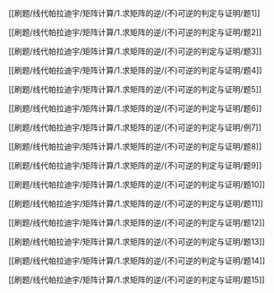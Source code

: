 
[[刷题/线代帕拉迪宇/矩阵计算/1.求矩阵的逆/(不)可逆的判定与证明/题1]]


[[刷题/线代帕拉迪宇/矩阵计算/1.求矩阵的逆/(不)可逆的判定与证明/题2]]


[[刷题/线代帕拉迪宇/矩阵计算/1.求矩阵的逆/(不)可逆的判定与证明/题3]]


[[刷题/线代帕拉迪宇/矩阵计算/1.求矩阵的逆/(不)可逆的判定与证明/题4]]


[[刷题/线代帕拉迪宇/矩阵计算/1.求矩阵的逆/(不)可逆的判定与证明/题5]]


[[刷题/线代帕拉迪宇/矩阵计算/1.求矩阵的逆/(不)可逆的判定与证明/题6]]


[[刷题/线代帕拉迪宇/矩阵计算/1.求矩阵的逆/(不)可逆的判定与证明/例7]]


[[刷题/线代帕拉迪宇/矩阵计算/1.求矩阵的逆/(不)可逆的判定与证明/题8]]


[[刷题/线代帕拉迪宇/矩阵计算/1.求矩阵的逆/(不)可逆的判定与证明/题9]]


[[刷题/线代帕拉迪宇/矩阵计算/1.求矩阵的逆/(不)可逆的判定与证明/题10]]


[[刷题/线代帕拉迪宇/矩阵计算/1.求矩阵的逆/(不)可逆的判定与证明/题11]]


[[刷题/线代帕拉迪宇/矩阵计算/1.求矩阵的逆/(不)可逆的判定与证明/题12]]


[[刷题/线代帕拉迪宇/矩阵计算/1.求矩阵的逆/(不)可逆的判定与证明/题13]]


[[刷题/线代帕拉迪宇/矩阵计算/1.求矩阵的逆/(不)可逆的判定与证明/题14]]


[[刷题/线代帕拉迪宇/矩阵计算/1.求矩阵的逆/(不)可逆的判定与证明/题15]]